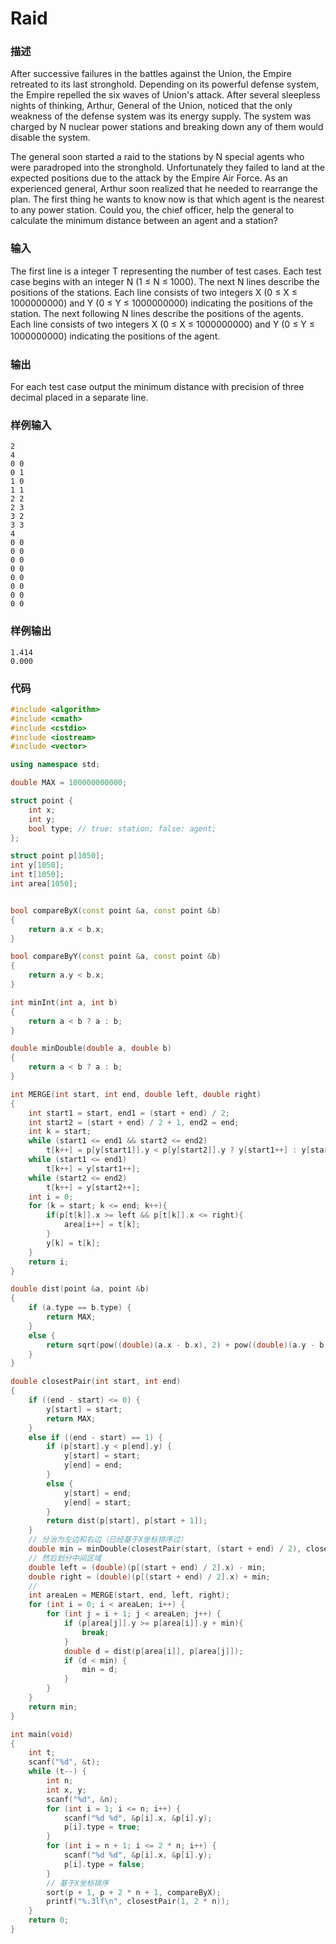 # Raid

### 描述
After successive failures in the battles against the Union, the Empire retreated to its last stronghold. Depending on its powerful defense system, the Empire repelled the six waves of Union's attack. After several sleepless nights of thinking, Arthur, General of the Union, noticed that the only weakness of the defense system was its energy supply. The system was charged by N nuclear power stations and breaking down any of them would disable the system.

The general soon started a raid to the stations by N special agents who were paradroped into the stronghold. Unfortunately they failed to land at the expected positions due to the attack by the Empire Air Force. As an experienced general, Arthur soon realized that he needed to rearrange the plan. The first thing he wants to know now is that which agent is the nearest to any power station. Could you, the chief officer, help the general to calculate the minimum distance between an agent and a station?

### 输入
The first line is a integer T representing the number of test cases.
Each test case begins with an integer N (1 ≤ N ≤ 1000).
The next N lines describe the positions of the stations. Each line consists of two integers X (0 ≤ X ≤ 1000000000) and Y (0 ≤ Y ≤ 1000000000) indicating the positions of the station.
The next following N lines describe the positions of the agents. Each line consists of two integers X (0 ≤ X ≤ 1000000000) and Y (0 ≤ Y ≤ 1000000000) indicating the positions of the agent. 　

### 输出
For each test case output the minimum distance with precision of three decimal placed in a separate line.

### 样例输入
```
2
4
0 0
0 1
1 0
1 1
2 2
2 3
3 2
3 3
4
0 0
0 0
0 0
0 0
0 0
0 0
0 0
0 0
```

### 样例输出
```
1.414
0.000
```

### 代码

```cpp
#include <algorithm>
#include <cmath>
#include <cstdio>
#include <iostream>
#include <vector>

using namespace std;

double MAX = 100000000000;

struct point {
    int x;
    int y;
    bool type; // true: station; false: agent;
};

struct point p[1050];
int y[1050];
int t[1050];
int area[1050];


bool compareByX(const point &a, const point &b)
{
    return a.x < b.x;
}

bool compareByY(const point &a, const point &b)
{
    return a.y < b.x;
}

int minInt(int a, int b)
{
    return a < b ? a : b;
}

double minDouble(double a, double b)
{
    return a < b ? a : b;
}

int MERGE(int start, int end, double left, double right)
{
    int start1 = start, end1 = (start + end) / 2;
	int start2 = (start + end) / 2 + 1, end2 = end;
	int k = start;
	while (start1 <= end1 && start2 <= end2)
        t[k++] = p[y[start1]].y < p[y[start2]].y ? y[start1++] : y[start2++];
	while (start1 <= end1)
		t[k++] = y[start1++];
	while (start2 <= end2)
        t[k++] = y[start2++];
    int i = 0;
	for (k = start; k <= end; k++){
        if(p[t[k]].x >= left && p[t[k]].x <= right){
            area[i++] = t[k];
        }
        y[k] = t[k];
    }
    return i;
}

double dist(point &a, point &b)
{
    if (a.type == b.type) {
        return MAX;
    }
    else {
        return sqrt(pow((double)(a.x - b.x), 2) + pow((double)(a.y - b.y), 2));
    }
}

double closestPair(int start, int end)
{
    if ((end - start) <= 0) {
        y[start] = start;
        return MAX;
    }
    else if ((end - start) == 1) {
        if (p[start].y < p[end].y) {
            y[start] = start;
            y[end] = end;
        }
        else {
            y[start] = end;
            y[end] = start;
        }
        return dist(p[start], p[start + 1]);
    }
    // 分治为左边和右边（已经基于X坐标排序过）
    double min = minDouble(closestPair(start, (start + end) / 2), closestPair((start + end) / 2 + 1, end));
    // 然后划分中间区域
    double left = (double)(p[(start + end) / 2].x) - min;
    double right = (double)(p[(start + end) / 2].x) + min;
    //
    int areaLen = MERGE(start, end, left, right);
    for (int i = 0; i < areaLen; i++) {
        for (int j = i + 1; j < areaLen; j++) {
            if (p[area[j]].y >= p[area[i]].y + min){
                break;
            }
            double d = dist(p[area[i]], p[area[j]]);
            if (d < min) {
                min = d;
            }
        }
    }
    return min;
}

int main(void)
{
    int t;
    scanf("%d", &t);
    while (t--) {
        int n;
        int x, y;
        scanf("%d", &n);
        for (int i = 1; i <= n; i++) {
            scanf("%d %d", &p[i].x, &p[i].y);
            p[i].type = true;
        }
        for (int i = n + 1; i <= 2 * n; i++) {
            scanf("%d %d", &p[i].x, &p[i].y);
            p[i].type = false;
        }
        // 基于X坐标排序
        sort(p + 1, p + 2 * n + 1, compareByX);
        printf("%.3lf\n", closestPair(1, 2 * n));
    }
    return 0;
}
```